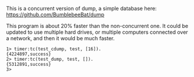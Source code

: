 This is a concurrent version of dump, a simple database here: https://github.com/BumblebeeBat/dump

This program is about 20% faster than the non-concurrent one. It could be updated to use multiple hard drives, or multiple computers connected over a network, and then it would be much faster.

```
1> timer:tc(test_cdump, test, [16]).
{4224897,success}
2> timer:tc(test_dump, test, []).
{5312891,success}
3> 
```